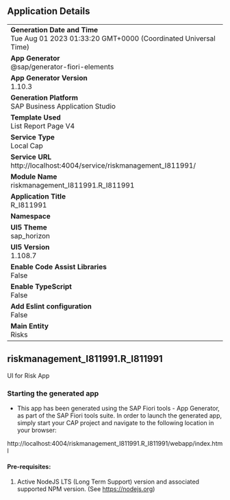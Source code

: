 ## Application Details
|               |
| ------------- |
|**Generation Date and Time**<br>Tue Aug 01 2023 01:33:20 GMT+0000 (Coordinated Universal Time)|
|**App Generator**<br>@sap/generator-fiori-elements|
|**App Generator Version**<br>1.10.3|
|**Generation Platform**<br>SAP Business Application Studio|
|**Template Used**<br>List Report Page V4|
|**Service Type**<br>Local Cap|
|**Service URL**<br>http://localhost:4004/service/riskmanagement_I811991/
|**Module Name**<br>riskmanagement_I811991.R_I811991|
|**Application Title**<br>R_I811991|
|**Namespace**<br>|
|**UI5 Theme**<br>sap_horizon|
|**UI5 Version**<br>1.108.7|
|**Enable Code Assist Libraries**<br>False|
|**Enable TypeScript**<br>False|
|**Add Eslint configuration**<br>False|
|**Main Entity**<br>Risks|

## riskmanagement_I811991.R_I811991

UI for Risk App

### Starting the generated app

-   This app has been generated using the SAP Fiori tools - App Generator, as part of the SAP Fiori tools suite.  In order to launch the generated app, simply start your CAP project and navigate to the following location in your browser:

http://localhost:4004/riskmanagement_I811991.R_I811991/webapp/index.html

#### Pre-requisites:

1. Active NodeJS LTS (Long Term Support) version and associated supported NPM version.  (See https://nodejs.org)


